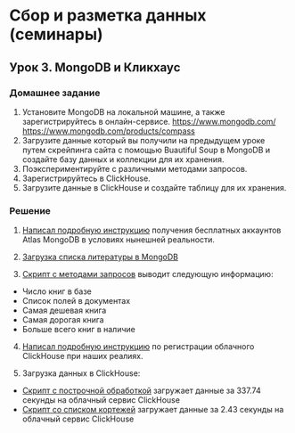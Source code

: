 # Сбор и разметка данных (семинары)

## Урок 3. MongoDB и Кликхаус

### Домашнее задание

1. Установите MongoDB на локальной машине, а также зарегистрируйтесь в онлайн-сервисе. https://www.mongodb.com/ https://www.mongodb.com/products/compass
2. Загрузите данные который вы получили на предыдущем уроке путем скрейпинга сайта с помощью Buautiful Soup в MongoDB и создайте базу данных и коллекции для их хранения.
3. Поэкспериментируйте с различными методами запросов.
4. Зарегистрируйтесь в ClickHouse.
5. Загрузите данные в ClickHouse и создайте таблицу для их хранения.


### Решение

1. [Написал подробную инструкцию](https://github.com/allseenn/api/blob/main/03.Lecture/README.md#mongodb) получения бесплатных аккаунтов Atlas MongoDB в условиях нынешней реальности.

2. [Загрузка списка литературы в MongoDB](https://github.com/allseenn/api/blob/main/03.Tasks/02.py)

3. [Скрипт с методами запросов](https://github.com/allseenn/api/blob/main/03.Tasks/03.py) выводит следующую информацию:

- Число книг в базе
- Список полей в документах
- Самая дешевая книга
- Самая дорогая книга
- Больше всего книг в наличие

4. [Написал подробную инструкцию](https://github.com/allseenn/api/blob/main/03.Lecture/README.md#clickhouse) по регистрации облачного ClickHouse при наших реалиях.

5. Загрузка данных в ClickHouse:

- [Скрипт c построчной обработкой](https://github.com/allseenn/api/blob/main/03.Tasks/04.py) загружает данные за 337.74 секунды на облачный сервис ClickHouse
- [Скрипт со списком кортежей](https://github.com/allseenn/api/blob/main/03.Tasks/05.py) загружает данные за 2.43 секунды на облачный сервис ClickHouse
